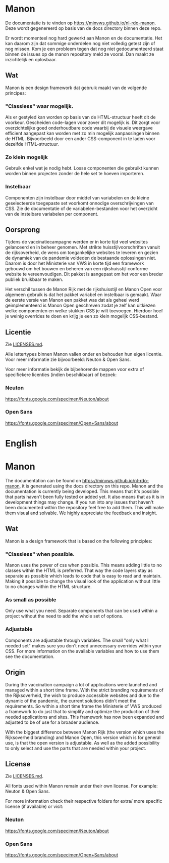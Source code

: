 # Manon
De documentatie is te vinden op https://minvws.github.io/nl-rdo-manon. Deze wordt gegenereerd op basis van de docs directory binnen deze repo.

Er wordt momenteel nog hard gewerkt aan Manon en de documentatie. Het kan daarom zijn dat sommige onderdelen nog niet volledig getest zijn of nog missen. Kom je een probleem tegen dat nog niet gedocumenteerd staat binnen de issues op de manon repository meld ze vooral. Dan maakt ze inzichtelijk en oplosbaar.

## Wat
Manon is een design framework dat gebruik maakt van de volgende principes:

### "Classless" waar mogelijk. 
Als er gestyled kan worden op basis van de HTML-structuur heeft dit de voorkeur. Gescheiden code-lagen voor zover dit mogelijk is. Dit zorgt voor overzichtelijke goed onderhoudbare code waarbij de visuele weergave efficient aangepast kan worden met zo min mogelijk aanpassingen binnen de HTML. Bijvoorbeeld door een ander CSS-component in te laden voor dezelfde HTML-structuur.

### Zo klein mogelijk
Gebruik enkel wat je nodig hebt. Losse componenten die gebruikt kunnen worden binnen projecten zonder de hele set te hoeven importeren.

### Instelbaar
Componenten zijn instelbaar door middel van variabelen en de kleine geselecteerde toegepaste set voorkomt onnodige overschrijvingen van CSS. Zie de documentatie of de variabelen-bestanden voor het overzicht van de instelbare variabelen per component.

## Oorsprong
Tijdens de vaccinatiecampagne werden er in korte tijd veel websites gelanceerd en in beheer genomen. Met strikte huisstijlvoorschriften vanuit de rijksoverheid, de wens om toegankelijke websites te leveren en gezien de dynamiek van de pandemie voldeden de bestaande oplossingen niet. Daarom is door het Ministerie van VWS in korte tijd een framework gebouwd om het bouwen en beheren van een rijkshuisstijl conforme website te vereenvoudigen. Dit pakket is aangepast om het voor een breder publiek bruikbaar te maken. 

Het verschil tussen de Manon Rijk met de rijkshuisstijl en Manon Open voor algemeen gebruik is dat het pakket variabel en instelbaar is gemaakt. Waar de eerste versie van Manon een pakket was dat als geheel werd geimplementeerd is Manon Open geschreven zodat je zelf kan uitkiezen welke componenten en welke stukken CSS je wilt toevoegen. Hierdoor hoef je weinig overrides te doen en krijg je een zo klein mogelijk CSS-bestand.

## Licentie
Zie [LICENSES.md](./LICENSES.md).

Alle lettertypes binnen Manon vallen onder en behouden hun eigen licentie. Voor meer informatie zie bijvoorbeeld: Neuton & Open Sans.

Voor meer informatie bekijk de bijbehorende mappen voor extra of specifiekere licenties (indien beschikbaar) of bezoek: 

### Neuton
https://fonts.google.com/specimen/Neuton/about

### Open Sans
https://fonts.google.com/specimen/Open+Sans/about


# English

# Manon
The documentation can be found on https://minvws.github.io/nl-rdo-manon, it is generated using the docs directory on this repo. Manon and the documentation is currently being developed. This means that it's possible that parts haven't been fully tested or added yet. It also means that as it is in development things may change. If you run into any issues that haven't been documented within the repository feel free to add them. This will make them visual and solvable. We highly appreciate the feedback and insight.

## Wat
Manon is a design framework that is based on the following principles:

### "Classless" when possible.
Manon uses the power of css when possible. This means adding little to no classes within the HTML is preferred. That way the code layers stay as separate as possible which leads to code that is easy to read and maintain. Making it possible to change the visual look of the application without little to no changes within the HTML structure.

### As small as possible
Only use what you need. Separate components that can be used within a project without the need to add the whole set of options.

### Adjustable
Components are adjustable through variables. The small "only what I needed set" makes sure you don't need unnecessary overrides within your CSS. For more information on the available variables and how to use them see the documentation.

## Origin
During the vaccination campaign a lot of applications were launched and managed within a short time frame. With the strict branding requirements of the Rijksoverheid, the wish to produce accessible websites and due to the dynamic of the pandemic, the current solutions didn't meet the requirements. So within a short time frame the Ministerie of VWS produced a framework to do just that to simplify and optimize the production of their needed applications and sites. This framework has now been expanded and adjusted to be of use for a broader audience.

With the biggest difference between Manon Rijk (the version which uses the Rijksoverheid branding) and Manon Open, this version which is for general use, is that the open version is adjustable. As well as the added possibility to only select and use the parts that are needed within your project.


## License
Zie [LICENSES.md](./LICENSES.md).

All fonts used within Manon remain under their own license. For example: Neuton & Open Sans.

For more information check their respective folders for extra/ more specific license (if available) or visit:

### Neuton
https://fonts.google.com/specimen/Neuton/about

### Open Sans
https://fonts.google.com/specimen/Open+Sans/about

